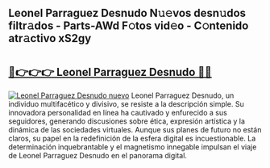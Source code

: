 ## Leonel Parraguez Desnudo N𝚞𝚎vos desn𝚞dos filtr𝚊dos - Parts-AWd F𝚘tos vid𝚎o - C𝚘ntenido atr𝚊ctivo xS2gy

# <h2><a href="http://mb9vfk.tromn.icu/?c=Leonel+Parraguez+Desnudo">🔗👉👉👉 Leonel Parraguez Desnudo 🔗🔗</a></h2>

[![Leonel Parraguez Desnudo nuevo](https://i.imgur.com/pEAQMta.gif)](http://mb9vfk.tromn.icu/?c=Leonel+Parraguez+Desnudo)
Leonel Parraguez Desnudo, un individuo multifacético y divisivo, se resiste a la descripción simple. Su innovadora personalidad en línea ha cautivado y enfurecido a sus seguidores, generando discusiones sobre ética, expresión artística y la dinámica de las sociedades virtuales. Aunque sus planes de futuro no están claros, su papel en la redefinición de la esfera digital es incuestionable. La determinación inquebrantable y el magnetismo innegable impulsan el viaje de Leonel Parraguez Desnudo en el panorama digital.
